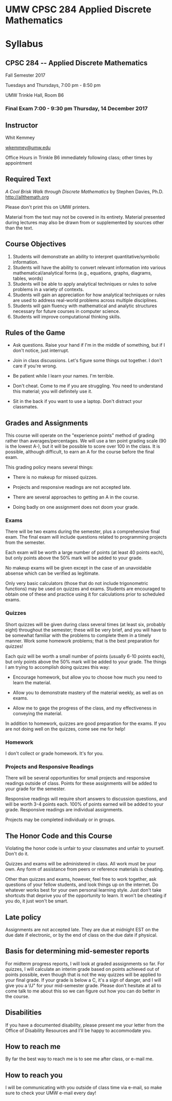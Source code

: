 # UMW CPSC 284 Applied Discrete Mathematics

# Syllabus

## CPSC 284 -- Applied Discrete Mathematics

Fall Semester 2017

Tuesdays and Thursdays, 7:00 pm - 8:50 pm

UMW Trinkle Hall, Room B6

### Final Exam 7:00 - 9:30 pm Thursday, 14 December 2017

## Instructor

Whit Kemmey

wkemmey@umw.edu

Office Hours in Trinkle B6 immediately following class; other times by appointment

## Required Text

_A Cool Brisk Walk through Discrete Mathematics_ by Stephen Davies, Ph.D.
http://allthemath.org

Please don't print this on UMW printers.

Material from the text may not be covered in its entirety.  Material presented during lectures may also be drawn from or supplemented by sources other than the text.

## Course Objectives

1. Students will demonstrate an ability to interpret quantitative/symbolic information.
2. Students will have the ability to convert relevant information into various mathematical/analytical forms (e.g., equations, graphs, diagrams, tables, words)
3. Students will be able to apply analytical techniques or rules to solve problems in a variety of contexts.
4. Students will gain an appreciation for how analytical techniques or rules are used to address real-world problems across multiple disciplines.
5. Students will gain fluency with mathematical and analytic structures necessary for future courses in computer science.
6. Students will improve computational thinking skills.

## Rules of the Game

- Ask questions.  Raise your hand if I'm in the middle of something, but if I don't notice, just interrupt.

- Join in class discussions.  Let's figure some things out together.  I don't care if you're wrong.

- Be patient while I learn your names.  I'm terrible.

- Don't cheat.  Come to me if you are struggling.  You need to understand this material; you will definitely use it.

- Sit in the back if you want to use a laptop.  Don't distract your classmates.

## Grades and Assignments

This course will operate on the "experience points" method of grading rather than averages/percentages.  We will use a ten point grading scale (90 is the lowest A-), but it will be possible to score over 100 in the class.  It is possible, although difficult, to earn an A for the course before the final exam.

This grading policy means several things:

- There is no makeup for missed quizzes.

- Projects and responsive readings are not accepted late.

- There are several approaches to getting an A in the course.

- Doing badly on one assignment does not doom your grade.

### Exams

There will be two exams during the semester, plus a comprehensive final exam.  The final exam will include questions related to programming projects from the semester.

Each exam will be worth a large number of points (at least 40 points each), but only points above the 50% mark will be added to your grade.  

No makeup exams will be given except in the case of an unavoidable absense which can be verified as legitimate.

Only very basic calculators (those that do not include trigonometric functions) may be used on quizzes and exams.  Students are encouraged to obtain one of these and practice using it for calculations prior to scheduled exams.

### Quizzes

Short quizzes will be given during class several times (at least six, probably eight) throughout the semester; these will be very brief, and you will have to be somewhat familiar with the problems to complete them in a timely manner.  Work some homework problems; that is the best preparation for quizzes!

Each quiz will be worth a small number of points (usually 6-10 points each), but only points above the 50% mark will be added to your grade.  The things I am trying to accomplish doing quizzes this way:

- Encourage homework, but allow you to choose how much you need to learn the material.

- Allow you to demonstrate mastery of the material weekly, as well as on exams.

- Allow me to gage the progress of the class, and my effectiveness in conveying the material.

In addition to homework, quizzes are good preparation for the exams.  If you are not doing well on the quizzes, come see me for help!

### Homework

I don't collect or grade homework.  It's for you.

### Projects and Responsive Readings

There will be several opportunities for small projects and responsive readings outside of class.  Points for these assignments will be added to your grade for the semester.

Responsive readings will require short answers to discussion questions, and will be worth 3-4 points each.  100% of points earned will be added to your grade.  Responsive readings are individual assignments.

Projects may be completed individualy or in groups.

## The Honor Code and this Course

Violating the honor code is unfair to your classmates and unfair to yourself.  Don't do it.

Quizzes and exams will be administered in class.  All work must be your own.  Any form of assistance from peers or reference materials is cheating.

Other than quizzes and exams, however, feel free to work together, ask questions of your fellow students, and look things up on the internet.  Do whatever works best for your own personal learning style.  Just don't take shortcuts that deprive you of the opportunity to learn.  It won't be cheating if you do, it just won't be smart.

## Late policy

Assignments are not accepted late.  They are due at midnight EST on the due date if electronic, or by the end of class on the due date if physical.


## Basis for determining mid-semester reports

For midterm progress reports, I will look at graded asssignments so far.  For quizzes, I will calculate an interim grade based on points achieved out of points possible, even though that is not the way quizzes will be applied to your final grade.  If your grade is below a C, it's a sign of danger, and I will give you a \U" for your mid-semester grade. Please don't hesitate at all to come talk to me about this so we can figure out how you can do better in the course.

## Disabilities

If you have a documented disability, please present me your letter from the Office of Disability Resources and I'll be happy to accommodate you.

## How to reach me

By far the best way to reach me is to see me after class, or e-mail me.

## How to reach you

I will be communicating with you outside of class time via e-mail, so make sure to check your UMW e-mail every day!
